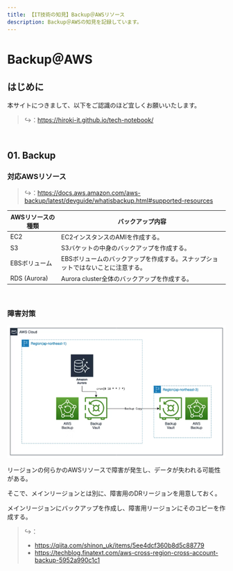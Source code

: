 ```yaml
---
title: 【IT技術の知見】Backup＠AWSリソース
description: Backup＠AWSの知見を記録しています。
---
```


# Backup＠AWS

## はじめに

本サイトにつきまして、以下をご認識のほど宜しくお願いいたします。

> ↪️：https://hiroki-it.github.io/tech-notebook/

<br>

## 01. Backup

### 対応AWSリソース

> ↪️：https://docs.aws.amazon.com/aws-backup/latest/devguide/whatisbackup.html#supported-resources

| AWSリソースの種類 | バックアップ内容                                                                |
| ----------------- | ------------------------------------------------------------------------------- |
| EC2               | EC2インスタンスのAMIを作成する。                                                |
| S3                | S3バケットの中身のバックアップを作成する。                                      |
| EBSボリューム     | EBSボリュームのバックアップを作成する。スナップショットではないことに注意する。 |
| RDS (Aurora)      | Aurora cluster全体のバックアップを作成する。                                    |

<br>

### 障害対策

![backup_multi-region](https://raw.githubusercontent.com/hiroki-it/tech-notebook-images/master/images/backup_multi-region.png)

リージョンの何らかのAWSリソースで障害が発生し、データが失われる可能性がある。

そこで、メインリージョンとは別に、障害用のDRリージョンを用意しておく。

メインリージョンにバックアップを作成し、障害用リージョンにそのコピーを作成する。

> ↪️：
>
> - https://qiita.com/shinon_uk/items/5ee4dcf360b8d5c88779
> - https://techblog.finatext.com/aws-cross-region-cross-account-backup-5952a990c1c1

<br>
